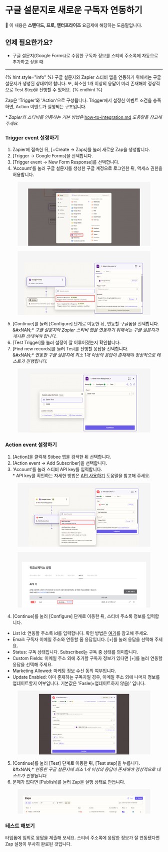 # 구글 설문지로 새로운 구독자 연동하기

💬 이 내용은 **스탠다드, 프로, 엔터프라이즈** 요금제에 해당하는 도움말입니다.

## 언제 필요한가요?

* 구글 설문지(Google Forms)로 수집한 구독자 정보를 스티비 주소록에 자동으로 추가하고 싶을 때

***

{% hint style="info" %}
구글 설문지와 Zapier 스티비 앱을 연동하기 위해서는 구글 설문지가 생성된 상태여야 합니다. 또, 최소한 1개 이상의 응답이 미리 존재해야 정상적으로 Test Step을 진행할 수 있어요.
{% endhint %}

Zap은 'Trigger'와 'Action'으로 구성됩니다. Trigger에서 설정한 이벤트 조건을 충족하면, Action 이벤트가 실행되는 구조입니다.

_\* Zapier와 스티비를 연동하는 기본 방법은_ [how-to-integration.md](../integration/zapier/how-to-integration.md "mention") _도움말을 참고해 주세요._



### Trigger event 설정하기

1. Zapier에 접속한 뒤, \[+Create → Zaps]를 눌러 새로운 Zap을 생성합니다.
2. \[Trigger → Google Forms]을 선택합니다.
3. \[Trigger event → New Form Response]를 선택합니다.
4. 'Account'를 눌러 구글 설문지를 생성한 구글 계정으로 로그인한 뒤, 액세스 권한을 허용합니다.

<figure><img src="../.gitbook/assets/Zapier 구글 폼.png" alt=""><figcaption></figcaption></figure>

<figure><img src="../.gitbook/assets/Zapier 구글 폼2.png" alt=""><figcaption></figcaption></figure>



5. \[Continue]를 눌러 \[Configure] 단계로 이동한 뒤, 연동할 구글폼을 선택합니다.
   \
   &#xNAN;_\* 구글 설문지와 Zapier 스티비 앱을 연동하기 위해서는 구글 설문지가 게시된 상태여야 합니다._
6. \[Test Trigger]를 눌러 설정이 잘 이루어졌는지 확인합니다.
7. \[Find new records]를 눌러 Test를 진행할 응답을 선택합니다.
   \
   &#xNAN;_\* 연동한 구글 설문지에 최소 1개 이상의 응답이 존재해야 정상적으로 테스트가 진행됩니다._

<figure><img src="../.gitbook/assets/Zapier 구글 폼3 (1).png" alt=""><figcaption></figcaption></figure>



### Action event 설정하기

1. \[Action]을 클릭해 Stibee 앱을 검색한 뒤 선택합니다.
2. \[Action event → Add Subscriber]을 선택합니다.
3. 'Account'를 눌러 스티비 API key를 입력합니다.
   \
   \* API key를 확인하는 자세한 방법은 [API 사용하기](../api-webhook/api.md#id-1-api-1) 도움말을 참고해 주세요.

<figure><img src="../.gitbook/assets/Zapier 구글 폼4 (1).png" alt=""><figcaption></figcaption></figure>

<figure><img src="../.gitbook/assets/Zapier 스티비 앱 연동하기5.png" alt=""><figcaption></figcaption></figure>



4. \[Continue]를 눌러 \[Configure] 단계로 이동한 뒤, 스티비 주소록 정보를 입력합니다.

* List Id: 연동할 주소록 id를 입력합니다. 확인 방법은 [여기](https://help.stibee.com/api-webhook/api#listid-id)를 참고해 주세요.
* Email: 구독자 이메일 주소와 연동할 폼 응답입니다. \[+]를 눌러 응답을 선택해 주세요.
* Status: 구독 상태입니다. Subscribed는 구독 중 상태를 의미합니다.
* Custom Fields: 이메일 주소 외에 추가할 구독자 정보가 있다면 \[+]를 눌러 연동할 응답을 선택해 주세요.
* Marketing Allowed: 마케팅 정보 수신 동의 여부입니다.
* Update Enabled: 이미 존재하는 구독자일 경우, 이메일 주소 외에 나머지 정보를 업데이트할지 여부입니다. 기본값은 'Fasle(=업데이트하지 않음)' 입니다.

<figure><img src="../.gitbook/assets/Zapier 구글 폼5 (4).png" alt=""><figcaption></figcaption></figure>



5. \[Continue]를 눌러 \[Test] 단계로 이동한 뒤, \[Test step]을 누릅니다.
   \
   &#xNAN;_\* 연동한 구글 설문지에 최소 1개 이상의 응답이 존재해야 정상적으로 테스트가 진행됩니다._
6. 문제가 없다면 \[Publish]를 눌러 Zap을 실행 상태로 만듭니다.

<figure><img src="../.gitbook/assets/Zapier 타입폼 5.png" alt=""><figcaption></figcaption></figure>



### 테스트 해보기

타입폼에 임의로 응답을 제출해 보세요. 스티비 주소록에 응답한 정보가 잘 연동됐다면 Zap 설정이 무사히 완료된 것입니다.
